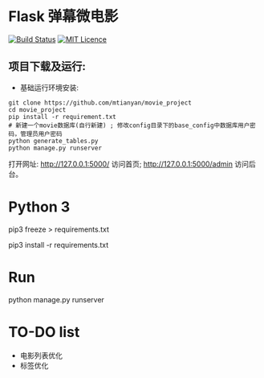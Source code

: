 # Flask 弹幕微电影

[![Build Status](https://travis-ci.org/mtianyan/hexoBlog-Github.svg?branch=master)](https://travis-ci.org/mtianyan/hexoBlog-Github)
[![MIT Licence](https://badges.frapsoft.com/os/mit/mit.svg?v=103)](https://opensource.org/licenses/mit-license.php)


## 项目下载及运行:

- 基础运行环境安装:

```
git clone https://github.com/mtianyan/movie_project
cd movie_project
pip install -r requirement.txt
# 新建一个movie数据库(自行新建) ; 修改config目录下的base_config中数据库用户密码，管理员用户密码
python generate_tables.py
python manage.py runserver
```

打开网址: http://127.0.0.1:5000/ 访问首页; http://127.0.0.1:5000/admin 访问后台。



# Python 3

pip3 freeze > requirements.txt 

pip3 install -r requirements.txt 

# Run
python manage.py runserver
# TO-DO list

* 电影列表优化　
* 标签优化


